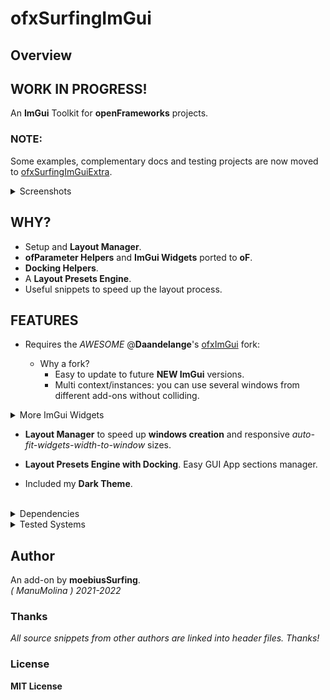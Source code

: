 ofxSurfingImGui
=============================

## Overview

## WORK IN PROGRESS!

An **ImGui** Toolkit for **openFrameworks** projects.  

### NOTE:

Some examples, complementary docs and testing projects are now moved to [ofxSurfingImGuiExtra](https://github.com/moebiussurfing/ofxSurfingImGuiExtra).  

<details>
  <summary>Screenshots</summary>
  <p>

#### Widgets & Layout Engine

![image](https://github.com/moebiussurfing/ofxSurfingImGuiExtra/blob/master/readme_media/image/1_Widgets_Sliders2.PNG?raw=true "image")  

![image](https://github.com/moebiussurfing/ofxSurfingImGuiExtra/blob/master/readme_media/image/1_Widgets_Sliders.PNG?raw=true "image")  

#### Layout Presets Engine

![gif](https://github.com/moebiussurfing/ofxSurfingImGuiExtra/blob/master/readme_media/gif/3_0_Layout_Docking2.gif?raw=true "gif")  
  </p>
</details>

## WHY?

- Setup and **Layout Manager**.
- **ofParameter Helpers** and **ImGui Widgets** ported to **oF**.
- **Docking Helpers**.
- A **Layout Presets Engine**.
- Useful snippets to speed up the layout process.  

## FEATURES

* Requires the _AWESOME_ @**Daandelange**'s [ofxImGui](https://github.com/Daandelange/ofxImGui/) fork: 

  - Why a fork? 
    - Easy to update to future **NEW ImGui** versions.  
    - Multi context/instances: 
      you can use several windows from different add-ons without colliding.  

<details>
  <summary>More ImGui Widgets</summary>
  <p>

  - Big Toggles and Buttons
  - Vertical and Horizontal Sliders
  - Range Sliders
  - Styled Knobs
  - Inactive, hidden, locked widgets
  - Show or hide labels and values
  - DearWidgets
  - Gradient Color Designer
  - Matrix Selector
  - Progress bars and waiting spinners
  - Files Browser
  - Curve Editors
  - Mouse Wheel control
  </p>
</details>

* **Layout Manager** to speed up **windows creation** and responsive _auto-fit-widgets-width-to-window_ sizes.

* **Layout Presets Engine with Docking**. Easy GUI App sections manager.

* Included my **Dark Theme**.

<BR>

<details>
  <summary>Dependencies</summary>
  <p>

* [ofxImGui](https://github.com/Daandelange/ofxImGui/) / AWESOME FORK from @**Daandelange**  
* [ofxSurfingHelpers](https://github.com/moebiussurfing/ofxSurfingHelpers)  
* [ofxWindowApp](https://github.com/moebiussurfing/ofxWindowApp) / For examples only. 

**data.zip** folder contains some assets like font files that we use in the examples.  
  </p>
</details>

<details>
  <summary>Tested Systems</summary>
  <p>

- **Windows10** / **VS2017** / **OF ~0.11**
  </p>
</details>

## Author
An add-on by **moebiusSurfing**.  
*( ManuMolina ) 2021-2022*  

### Thanks
_All source snippets from other authors are linked into header files. Thanks!_

### License
**MIT License**
